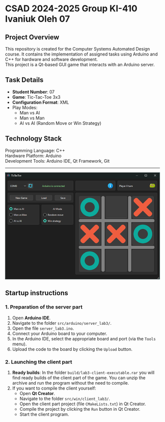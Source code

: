 # CSAD 2024-2025 Group KI-410 Ivaniuk Oleh 07

## Project Overview
This repository is created for the Computer Systems Automated Design course. It contains the implementation of assigned tasks using Arduino and C++ for hardware and software development.  
This project is a Qt-based GUI game that interacts with an Arduino server.


## Task Details
- **Student Number**: 07
- **Game**: Tic-Tac-Toe 3x3
- **Configuration Format**: XML
- Play Modes:
	- Man vs AI
	- Man vs Man
	- AI vs AI (Random Move or Win Strategy)

## Technology Stack
Programming Language: C++  
Hardware Platform: Arduino  
Development Tools: Arduino IDE, Qt Framework, Git

---

![app_preview.png](media/app_preview.png)

## Startup instructions

### 1. Preparation of the server part

1. Open **Arduino IDE**.
2. Navigate to the folder `src/arduino/server_lab3/`.
3. Open the file `server_lab3.ino`.
4. Connect your Arduino board to your computer.
5. In the Arduino IDE, select the appropriate board and port (via the `Tools` menu).
6. Upload the code to the board by clicking the `Upload` button.

### 2. Launching the client part

1. **Ready builds**: In the folder `build/lab3-client-executable.rar` you will find ready builds of the client part of the game. You can unzip the archive and run the program without the need to compile.
2. If you want to compile the client yourself:
   - Open **Qt Creator**.
   - Navigate to the folder `src/win/client_lab3/`.
   - Open the client part project (file `CMakeLists.txt`) in Qt Creator.
   - Compile the project by clicking the `Run` button in Qt Creator.
   - Start the client program.




